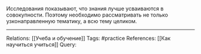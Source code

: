 Исследования показывают, что знания лучше усваиваются в совокупности. Поэтому необходимо рассматривать не только узконаправленную тематику, а всю тему целиком. 

___
Relations: [[Учеба и обучение]]
Tags: #practice 
References: [[Как научиться учиться]]
Query: 